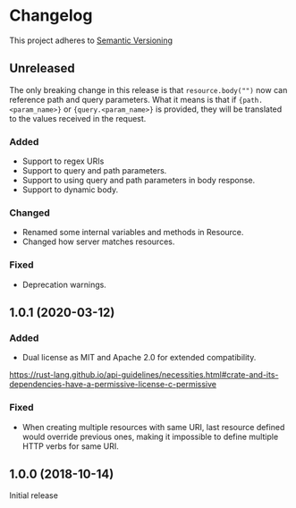 # Changelog

This project adheres to [Semantic Versioning](https://semver.org/spec/v2.0.0.html)

## Unreleased

The only breaking change in this release is that `resource.body("")` now can reference path and query parameters. What it means is that if `{path.<param_name>}` or `{query.<param_name>}` is provided, they will be translated to the values received in the request.

### Added

- Support to regex URIs
- Support to query and path parameters.
- Support to using query and path parameters in body response.
- Support to dynamic body.

### Changed

- Renamed some internal variables and methods in Resource.
- Changed how server matches resources.

### Fixed

- Deprecation warnings.


## 1.0.1 (2020-03-12)

### Added

- Dual license as MIT and Apache 2.0 for extended compatibility.

https://rust-lang.github.io/api-guidelines/necessities.html#crate-and-its-dependencies-have-a-permissive-license-c-permissive

### Fixed

- When creating multiple resources with same URI, last resource defined would override previous ones, making it impossible to define multiple HTTP verbs for same URI.


## 1.0.0 (2018-10-14)

Initial release

